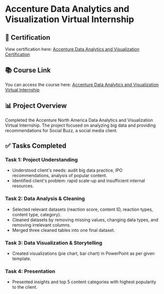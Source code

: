 # Accenture Data Analytics and Visualization Virtual Internship

## 📝 Certification

View certification here: [Accenture Data Analytics and Visualization Certification](https://forage-uploads-prod.s3.amazonaws.com/completion-certificates/T6kdcdKSTfg2aotxT/hzmoNKtzvAzXsEqx8_T6kdcdKSTfg2aotxT_yx8rjH5MqdXE3Yo2o_1737650811963_completion_certificate.pdf)

## 📚 Course Link

You can access the course here: [Accenture Data Analytics and Visualization Virtual Internship](https://www.theforage.com/simulations/accenture-nam/data-analytics-mmlb)

## 📊 Project Overview

Completed the Accenture North America Data Analytics and Visualization Virtual Internship. The project focused on analyzing big data and providing recommendations for Social Buzz, a social media client.

## ✅ Tasks Completed

### Task 1: Project Understanding

* Understood client's needs: audit big data practice, IPO recommendations, analysis of popular content.
* Identified client's problem: rapid scale-up and insufficient internal resources.

### Task 2: Data Analysis & Cleaning

* Selected relevant datasets (reaction score, content ID, reaction types, content type, category).
* Cleaned datasets by removing missing values, changing data types, and removing irrelevant columns.
* Merged three cleaned tables into one final dataset.

### Task 3: Data Visualization & Storytelling

* Created visualizations (pie chart, bar chart) in PowerPoint as per given template.

### Task 4: Presentation

* Presented insights and top 5 content categories with highest popularity to the client.
